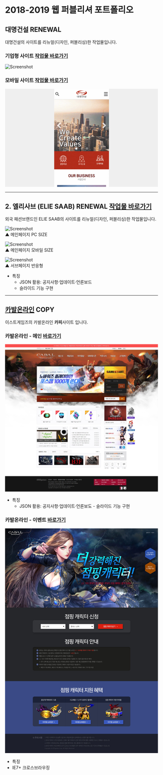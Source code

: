 
# 2018-2019 웹 퍼블리셔 포트폴리오

## 대명건설 RENEWAL
대명건설의 사이트를 리뉴얼(디자인, 퍼블리싱)한 작업물입니다.  

### 기업형 사이트 [작업물 바로가기](http://may54ther.cafe24.com/www)
![Screenshot](./screenshot/대명건설/pc-main.gif)

### 모바일 사이트 [작업물 바로가기](http://may54ther.cafe24.com/mobile)
![Screenshot](./screenshot/대명건설/mb-main.gif)

---
## 2. 엘리사브 (ELIE SAAB) RENEWAL [작업물 바로가기](https://may54ther.github.io/2018_portfolio/엘리사브/index.html)
외국 패션브랜드인 ELIE SAAB의 사이트를 리뉴얼(디자인, 퍼블리싱)한 작업물입니다.  

![Screenshot](./screenshot/엘리사브/pc-main.gif)  
▲ 메인페이지 PC SIZE  

![Screenshot](./screenshot/엘리사브/mb-main.gif)  
▲ 메인페이지 모바일 SIZE   

![Screenshot](./screenshot/엘리사브/sub.gif)  
▲ 서브페이지 반응형  

- 특징
  - JSON 활용:  공지사항·업데이트·언론보드
  - 슬라이드 기능 구현
  
----  
## [카발온라인](http://www.cabal.co.kr/main) COPY 
이스트게임즈의 카발온라인 **카피**사이트 입니다.
### 카발온라인 - 메인 [바로가기](https://may54ther.github.io/2018_portfolio/카발온라인/main/index.html)
![Screenshot](./screenshot/카발온라인/main.jpg)   
- 특징
  - JSON 활용:  공지사항·업데이트·언론보도 - 슬라이드 기능 구현  
### 카발온라인 - 이벤트 [바로가기](https://may54ther.github.io/2018_portfolio/카발온라인/event/index.html)  
 ![Screenshot](./screenshot/카발온라인/event.jpg)
 - 특징
  - IE7+ 크로스브라우징  